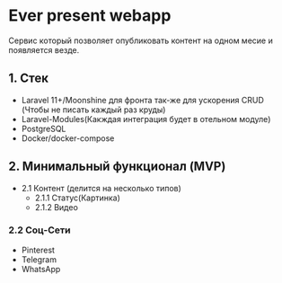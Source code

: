 # Ever present webapp
Сервис который позволяет опубликовать контент на одном месие и появляется везде.

## 1. Стек
- Laravel 11+/Moonshine для фронта так-же для ускорения CRUD (Чтобы не писать каждый раз круды)
- Laravel-Modules(Какждая интеграция будет в отельном модуле)
- PostgreSQL
- Docker/docker-compose

## 2. Минимальный функционал (MVP)
- 2.1 Контент (делится на несколько типов)
    - 2.1.1 Статус(Картинка)
    - 2.1.2 Видео
  
### 2.2 Соц-Сети
- Pinterest
- Telegram
- WhatsApp
